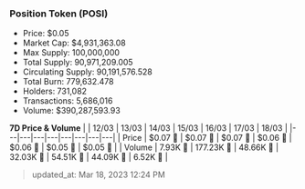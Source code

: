 
  ### Position Token (POSI)
  - Price: $0.05
  - Market Cap: $4,931,363.08
  - Max Supply: 100,000,000
  - Total Supply: 90,971,209.005
  - Circulating Supply: 90,191,576.528
  - Total Burn: 779,632.478
  - Holders: 731,082
  - Transactions: 5,686,016
  - Volume: $390,287,593.93

  **7D Price & Volume**
  | | 12&#x2F;03 | 13&#x2F;03 | 14&#x2F;03 | 15&#x2F;03 | 16&#x2F;03 | 17&#x2F;03 | 18&#x2F;03 |
  |---|---|---|---|---|---|---|---|
  | Price | $0.07 🔻 | $0.07 🔻 | $0.07 🚀 | $0.06 🔻 | $0.06 🔻 | $0.05 🔻 | $0.05 🚀 |
  | Volume | 7.93K 🔻 | 177.23K 🚀 | 48.66K 🔻 | 32.03K 🔻 | 54.51K 🚀 | 44.09K 🔻 | 6.52K 🔻 |

  > updated_at: Mar 18, 2023 12:24 PM

